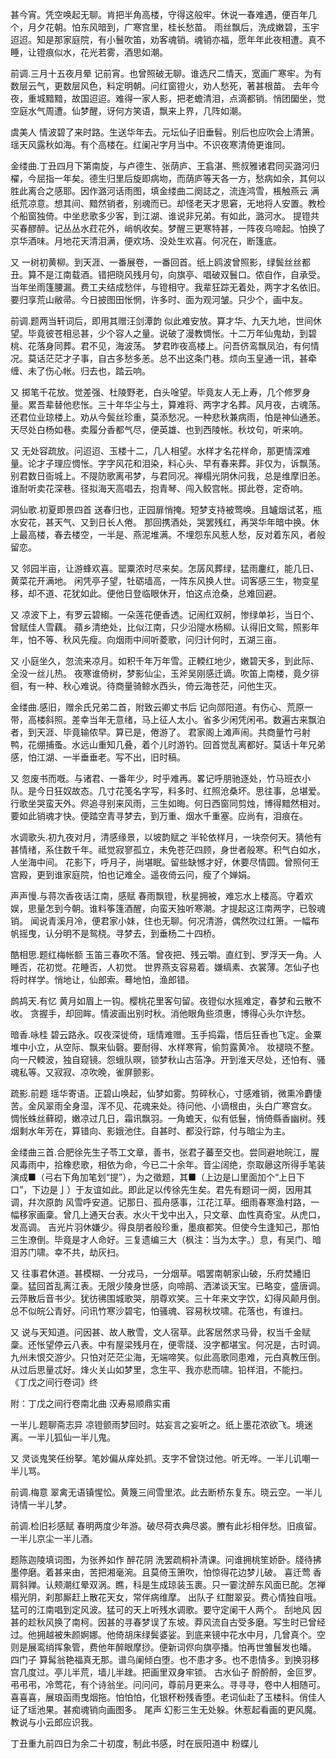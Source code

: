 <!-- { "loadSidebar": true } -->
甚今宵。凭空唤起无聊。肯把半角高楼，守得这般牢。休说一春难遇，便百年几个，月夕花朝。怕东风暗到，广寒宫里，桂长愁苗。 雨丝飘后，洗成嫩碧，玉宇迢迢。知是那家庭院，有小鬟吹笛，劝客魂销。魂销亦福，愿年年此夜相遭。真不睡，让镫痕似水，花光若雾，酒思如潮。

前调.三月十五夜月晕
记前宵。也曾照破无聊。谁选尺二情天，宽画广寒牢。为有数层云气，更数层风色，料定明朝。问红窗镫火，劝人愁死，著甚根苗。 去年今夜，重城黯黯，故国迢迢。难得一家人影，把老蟾清泪，点滴都销。悄团圞坐，觉空庭水气周遭。仙梦醒，讶何方笑语，飘来上界，几阵如潮。

虞美人
情波碧了来时路。生送华年去。元坛仙子旧垂髫。别后也应吹会上清箫。 瑶天风露秋如海。有个高楼在。红阑卍字月当中。不识夜寒清倚更谁同。

金缕曲.丁丑四月下第南旋，与卢德生、张荫庐、王翕湛、熊叔雅诸君同买潞河归櫂，今屈指一年矣。德生归里后旋即病圽，而荫庐等天各一方，愁病如余，其何以胜此离合之感耶。因作潞河话雨图，填金缕曲二阕誌之，流连鸿雪，棖触燕云
满纸荒凉意。想其间、黯然销者，别魂而已。却怪老天才思窘，无地将人安置。教检个船窗独倚。中坐悲歌多少客，到江湖、谁说非兄弟。有如此，潞河水。 提镫共买春醪醉。记丛丛水荭花外，峭帆收矣。梦醒三更寒特甚，一阵夜乌啼起。怕换了京华酒味。月地花天清泪满，便欢场、没处生欢喜。何况在，断篷底。

又
一树初黄柳。到天涯、一番展卷，一番回首。纸上鸥波曾照影，绿鬓丝丝都丑。算不是江南载酒。错把晓风残月句，向旗亭、唱破双鬟口。侬自作，自承受。 当年坐雨篷腰漏。费工夫结成愁伴，与镫相守。我辈狂踪无着处，两字才名依旧。要归享荒山敝帚。今日披图田怅惘，许多时、面为观河皱。只少个，画中友。

前调.题两当轩词后，即用其赠汪剑潭韵
似此难安放。算才华、九天九地，世间休望。毕竟彼苍相忌甚，少个容人之量。说破了漫教惆怅。十二万年仙鬼劫，到碧桃、花落身同葬。君不见，海波荡。 梦君昨夜高楼上。问吾侪鸾飘凤泊，有何情况。莫话茫茫才子事，自古多愁多恙。总不出这条门巷。烦向玉皇通一讯，甚牵缠、未了伤心帐。归去也，踏云响。

又
掷笔千花放。觉差强、杜陵野老，白头唫望。毕竟友人无上寿，几个修罗身量。累吾辈替他悲怅。三十年华尘与土，算难将、两字才名葬。风月夜，古魂荡。 还君位业琼楼上。劝从今鬓丝珍重，莫添愁况。一种悲秋兼病雨，怕是神仙通恙。天尽处白杨如巷。卖履分香都气尽，便英雄、也到西陵帐。秋坟句，听来响。

又
无处容疏放。问迢迢、玉楼十二，几人相望。水样才名花样命，那更情深难量。论才子理应惆怅。字字风花和泪染，料心头、早有春来葬。非仅为，诉飘荡。 别君数日衙城上。不隄防歌离弔梦，与君同况。禅榻光阴休问我，总是维摩旧恙。谁耐听卖花深巷。径拟海天高唱去，抱青琴、闯入鲛宫帐。掷此卷，定奇响。

洞仙歌.初夏即景四首
送春归也，正园扉悄掩。短梦支持被莺唤。且罏烟试茗，瓶水安花，甚天气、又到日长人倦。 那回携酒处，哭罢残红，再哭华年暗中换。休上最高楼，春去楼空，一半是、燕泥堆满。不埋怨东风惹人愁，反对着东风，者般留恋。

又
邻园半亩，让游蜂欢喜。罂粟浓时尽来矣。怎孱风葬绿，猛雨鏖红，能几日、黄菜花开满地。 闲凭亭子望，牡砺墙高，一阵东风换人世。词客感三生，物变星移，却不道、花犹如此。便他日登临眼休开，怕这点沧桑，总难回避。

又
凉波下上，有罗云碧縐。一朵莲花便香透。记闹红双舸，惨绿单衫，当日个、曾赋佳人雪藕。 蘋乡清绝处，比似江南，只少沿隄水杨柳。认得旧文鸳，照影年年，怕不等、秋风先瘦。向烟雨中间听菱歌，问归计何时，五湖三亩。

又
小庭坐久，忽流来凉月。如积千年万年雪。正輭红地少，嫩碧天多，到此际、全没一丝儿热。 夜寒谁倚树，梦影仙尘，玉斧吴刚感迁谪。吹笛上南楼，竟夕徘徊，有一种、秋心难说。待商量骑鲸水西头，倚云海苍茫，问他生灭。

金缕曲.感旧，赠余氏兄弟二首，附致云卿丈书后
记向郧阳道。有伤心、荒原一带，高楼斜照。差幸当年无意绪，马上征人太小。省多少闲凭闲弔。数遍古来飘泊者，到天涯、毕竟输侬早。算已是，倦游了。 君家阁上滩声闹。共商量竹弓射鸭，花绷捕蚤。水远山重知几叠，着个儿时游钓。回首觉乱离都好。莫话十年兄弟感，怕江湖、一半垂垂老。写不出，旧时稿。

又
忽废书而嘅。与诸君、一番年少，时乎难再。畧记呼朋驰逐处，竹马班衣小队。是今日狂奴故态。几寸花笺名字写，料多时、红照沧桑坏。思往事，总堪爱。 行歌坐哭蛮天外。侭追寻别来风雨，三生如晦。何日西窗同剪烛，博得黯然相对。要如此销魂才快。便踏空青寻梦去，到万重、烟水千重塞。应尚有，泪痕在。

水调歌头.初九夜对月，清感缘景，以坡韵赋之
半轮依样月，一块奈何天。猜他有甚情绪，系住数千年。祗觉寂寥孤立，未免苍茫四顾，身世者般寒。积气白如水，人坐海中间。 花影下，呼月子，尚堪眠。留些缺憾才好，休要尽情圆。曾照何王宫殿，更到谁家庭院，怕也记难全。遥夜倚云问，瘦了个婵娟。

声声慢.与蒋次香夜话江南，感赋
春雨飘镫，秋星拥被，难忘水上楼高。守着欢娱，思量怎到今朝。谁料筝篷酒醒，向蛮天独听寒潮。才提起这江南两字，已彀魂销。 闻说青溪月冷，便君家小妹，住也无聊。何况清游，偶然吹过红箫。一幅布帆摇曳，认分明不是鸳桡。寻梦去，到垂杨二十四桥。

酷相思.题红梅帐额
玉笛三春吹不落。曾夜把、残云嚼。直红到、罗浮天一角。人睡否，花初觉。花睡否，人初觉。 世界燕支容易着。嫌缟素、衣裳薄。怎仙子也将时样学。悄地让，仙郎索。蓦地怕，渔郎错。

鹧鸪天.有忆
黄月如眉上一钩。樱桃花里客句留。夜镫似水摇难定，春梦和云散不收。 贪握手，却回眸。情波画出别时秋。消他眼角些须惠，博得心头尔许愁。

暗香.咏桂
碧云路永。叹夜深徙倚，瑶情难赠。玉手捣霜，悟后狂香也飞定。金粟堆中小立，从空际、飘来仙磬。要耐得、水样寒宵，偷剪露黄冷。 妆褪晓不整。向一尺輭波，独自窥镜。怨蛾队暝，锁梦秋山古菭净。开到淮天尽处，还怕有、骚魂私等。又寂寂、凉吹晚，雀屏颤影。

疏影.前题
瑶华寄语。正碧山唤起，仙梦如雾。剪碎秋心，寸感难销，微熏冷麝悽苦。金风翠雨全身湿，浑不见、花魂来处。待问他、小谪根由，头白广寒宫女。 惆怅蛛丝藓砌，嫩凉过几日，霜讯飘羽。一角蟾天，似有低鬟，悄倚縣香幽树。残烟剩水年芳在，算错向、影娥池住。自甚时、都没行踪，付与暗尘为主。

金缕曲三首.合肥徐先生子苓工文章，善书，张君子蕃至交也。尝同避地皖江，腥风毒雨中，拾橡悲歌，相依为命，今已二十余年。音尘阔绝，奈取曏这所得手笔装演成■（弓右下角加笔划“提”），为之徵题，其■（上边是凵里面加个“上日下口”，下边是亅）于友谊如此。即此足以传徐先生矣。君先有题词一阕，因用其调，幷次原韵
风雪呼安道。记那日、孤舟感事，江花江草。细雨春寒渔村路，一幅移家画稾。曾几上通天台表。水火干戈中出入，只文章、血性真奇宝。从虎口，发高调。 吉光片羽休嫌少。得良朋者般珍重，墨痕都笑。但使今生逢知己，那怕三生潦倒。毕竟是才人命好。三复遗编三大（枫注：当为太字。）息，有吴门、暗泪苏门啸。幸不共，劫灰扫。

又
往事君休道。甚模糊、一分戎马，一分烟草。唱罢南朝家山破，乐府焚繙旧稾。猛回首乱离江表。无限少陵身世感，向啼鹃、洒涕谈天宝。已略变，盛唐调。 云萍散后音书少。犹彷彿围城歌哭，朋尊欢笑。三十年来文字饮，幻得风颠月倒。总不似皖公青好。问讯竹寒沙碧宅，怕骚魂、容易秋坟啸。花落也，有谁扫。

又
说与天知道。问因甚、故人散雪，文人宿草。此客居然求马骨，权当千金赋稾。还怅望停云八表。中有屋梁残月在，便零牋、没字都堪宝。何况是，古时调。 九州未恨交游少。只怕对茫茫尘海，无端啼笑。似此高歌同患难，元白真教压倒。从过后思量忒好。烽火关山如梦里，念生平、我亦悲而啸。铅样泪，不能扫。
《丁戊之间行卷词》终

附：丁戊之间行卷南北曲
汉寿易顺鼎实甫

一半儿.题聊斋志异
凉镫颤雨梦回时。姑妄言之妄听之。纸上墨花浓欲飞。境迷离。一半儿狐仙一半儿鬼。

又
灵谈鬼笑任纷拏。笔妙偏从痒处抓。支字不曾饶过他。听无哗。一半儿讥嘲一半儿骂。

前调.梅意
翠禽无语镇惺忪。黄篾三间雪里浓。此去断桥东复东。晓云空。一半儿诗情一半儿梦。

前调.检旧衫感赋
春明两度少年游。破尽荷衣典尽裘。賸有此衫相伴愁。旧痕留。一半儿京尘一半儿酒。

题陈迦陵填词图，为张养如作
醉花阴
洗罢疏桐补清课。问谁拥桃笙娇卧。牋待拂墨停磨。着甚来由，苦把湘毫涴。且莫倚玉箫吹，怕惊得花边梦儿破。
喜迁莺
香肩斜亸。认颊潮红晕双涡。瞧，科是生成琼装玉裹。只一霎沈醉东风面已酡。怎禅榻光阴，刹那厮赶上散花天女，常伴病维摩。
出队子
红酣翠妥。费心情独自哦。猛可的江南唱到定风波。猛可的天上听残水调歌。要守定阑干人两个。
刮地风
因甚的趁秋风换了南柯。因甚的寻春梦误了东坡。莽风流自古受多磨。写生时已曾经过。他拥越被朱颜婀娜。他倚胡床绿鬓婆娑。到底来镜中花水中月，几曾真个。空则是展鸾绡挥象管，费他年醉眼摩挱。便新词侭向旗亭播。怕再世雏鬟发也皤。
四门子
算髯翁艳福真无那。谱乌阑倾白堕。也不患才多。也不患情多。到换羽移宫几度过。亭儿半荒，墙儿半趖。把画里双身牢锁。
古水仙子
酹酹酹，金叵罗。弔弔弔，冷莺花，有个诗翁坐。问问问，尊前月更来么。寻寻寻，卷中人相随可。喜喜喜，展琅函雨曳烟拖。怕怕怕，化银杯粉残香堕。老词仙赴了玉楼科。俏佳人证了瑶池果。甚痴魂销向画图多。
尾声
幻影三生无处躲。休惹起看画的更风魔。教说与小云郎应识我。

丁丑重九前四日为余二十初度，制此书感，时在辰阳道中
粉蝶儿

